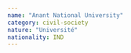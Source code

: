 ```yaml
---
name: "Anant National University"
category: civil-society
nature: "Université"
nationality: IND
---
```

    